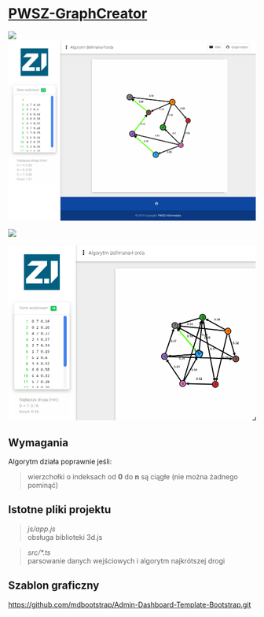# <a href="https://informacja.github.io/PWSZ-GraphCreator/">PWSZ-GraphCreator</a>

<img style="display: inlinie;" src="/img/input.png"> </img>
<img style="display: inlinie;" src="/img/3way.png"> </img>

<img style="display: inlinie;" src="/img/intro.gif"> </img>

<img style="display: inlinie;" src="/img/erase.gif"> </img>


## Wymagania 
Algorytm działa poprawnie jeśli: 
>wierzchołki o indeksach od <b>0</b> do <b>n</b> są ciągłe (nie można żadnego pominąć)

## Istotne pliki projektu
 > <i>js/app.js</i> <br>obsługa biblioteki 3d.js<br>
 
 > <i>src/*.ts</i>  <br>parsowanie danych wejściowych i algorytm najkrótszej drogi

## Szablon graficzny
 https://github.com/mdbootstrap/Admin-Dashboard-Template-Bootstrap.git
 